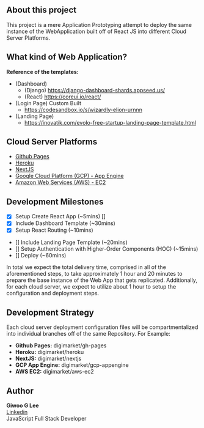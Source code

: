 ## About this project

This project is a mere Application Prototyping attempt to deploy the same instance of the WebApplication built off of React JS into different Cloud Server Platforms.

## What kind of Web Application?

**Reference of the templates:**

- (Dashboard)
  - (Django) https://django-dashboard-shards.appseed.us/
  - (React) https://coreui.io/react/
- (Login Page) Custom Built
  - https://codesandbox.io/s/wizardly-elion-urnnn
- (Landing Page)
  - https://inovatik.com/evolo-free-startup-landing-page-template.html

## Cloud Server Platforms

- [Github Pages](https://pages.github.com/)
- [Heroku](https://heroku.com)
- [NextJS](https://nextjs.org/)
- [Google Cloud Platform (GCP) - App Engine](https://cloud.google.com/appengine)
- [Amazon Web Services (AWS) - EC2](https://aws.amazon.com/ec2/)

## Development Milestones

- [x] Setup Create React App (~5mins) []
- [x] Include Dashboard Template (~30mins)
- [x] Setup React Routing (~10mins)
- [] Include Landing Page Template (~20mins)
- [] Setup Authentication with Higher-Order Components (HOC) (~15mins)
- [] Deploy (~60mins)

In total we expect the total delivery time, comprised in all of the aforementioned steps, to take approximately 1 hour and 20 minutes to prepare the base instance of the Web App that gets replicated. Additionally, for each cloud server, we expect to utilize about 1 hour to setup the configuration and deployment steps.

## Development Strategy

Each cloud server deployment configuration files will be compartmentalized into individual branches off of the same Repository. For Example:

- **Github Pages:** digimarket/gh-pages
- **Heroku:** digimarket/heroku
- **NextJS:** digimarket/nextjs
- **GCP App Engine:** digimarket/gcp-appengine
- **AWS EC2:** digimarket/aws-ec2

## Author

**Giwoo G Lee**  
[Linkedin](https://linkedin.com/in/leegiwoo)  
JavaScript Full Stack Developer
